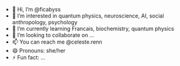 - 👋 Hi, I’m @ficabyss
- 👀 I’m interested in quantum physics, neuroscience, AI, social anthropology, psychology
- 🌱 I’m currently learning Francais, biochemistry, quantum physics
- 💞️ I’m looking to collaborate on ...
- 📫 You can reach me @celeste.renn
- 😄 Pronouns: she/her
- ⚡ Fun fact: ...

<!---
ficabyss/ficabyss is a ✨ special ✨ repository because its `README.md` (this file) appears on your GitHub profile.
You can click the Preview link to take a look at your changes.
--->
